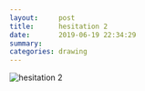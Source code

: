 ```yaml
---
layout:     post
title:      hesitation 2
date:       2019-06-19 22:34:29
summary:    
categories: drawing
---
```

![hesitation 2](/images/diary/hesitation-2.png ".")

